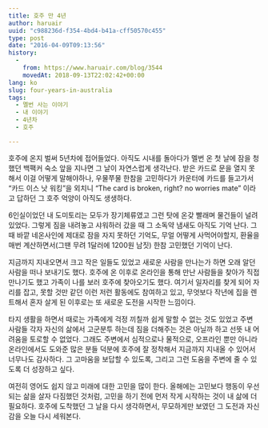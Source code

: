 ```yaml
---
title: 호주 만 4년
author: haruair
uuid: "c988236d-f354-4bd4-b41a-cff50570c455"
type: post
date: "2016-04-09T09:13:56"
history:
  - 
    from: https://www.haruair.com/blog/3544
    movedAt: 2018-09-13T22:02:42+00:00
lang: ko
slug: four-years-in-australia
tags:
  - 멜번 사는 이야기
  - 내 이야기
  - 4년차
  - 호주

---
```

호주에 온지 벌써 5년차에 접어들었다. 아직도 시내를 돌아다가 멜번 온 첫 날에 잠을 청했던 백팩커 숙소 앞을 지나면 그 날이 자연스럽게 생각난다. 받은 카드로 문을 열지 못해서 이걸 어떻게 말해야하나, 우물쭈물 한참을 고민하다가 카운터에 카드를 들고가서 &#8220;카드 이스 낫 워킹&#8221;을 외치니 &#8220;The card is broken, right? no worries mate&#8221; 이라고 답하던 그 호주 억양이 아직도 생생하다.

6인실이었던 내 도미토리는 모두가 장기체류였고 그런 탓에 온갖 빨래며 물건들이 널려있었다. 그렇게 짐을 내려놓고 샤워하러 갔을 때 그 소독약 냄새도 아직도 기억 난다. 그때 바깥 네온사인에 제대로 잠을 자지 못하던 기억도, 무얼 어떻게 사먹어야할지, 환율을 매번 계산하면서(그땐 무려 1달러에 1200원 남짓) 한참 고민했던 기억이 난다.

지금까지 지내오면서 크고 작은 일들도 있었고 새로운 사람을 만나는가 하면 오래 알던 사람을 떠나 보내기도 했다. 호주에 온 이후로 온라인을 통해 만난 사람들을 찾아가 직접 만나기도 했고 가족이 나를 보러 호주에 찾아오기도 했다. 여기서 일자리를 찾게 되어 자리를 잡고, 못할 것만 같던 이런 저런 활동에도 참여하고 있고, 무엇보다 작년에 집을 렌트해서 혼자 살게 된 이후로는 또 새로운 도전을 시작한 느낌이다.

타지 생활을 하면서 때로는 가족에게 걱정 끼칠까 쉽게 말할 수 없는 것도 있었고 주변 사람들 각자 자신의 삶에서 고군분투 하는데 짐을 더해주는 것은 아닐까 하고 선뜻 내 어려움을 토로할 수 없었다. 그래도 주변에서 심적으로나 물적으로, 오프라인 뿐만 아니라 온라인에서도 도와준 많은 분들 덕분에 호주에 잘 정착해서 지금까지 지내올 수 있어서 너무나도 감사하다. 그 고마움을 보답할 수 있도록, 그리고 그런 도움을 주변에 줄 수 있도록 더 성장하고 싶다.

여전히 영어도 쉽지 않고 미래에 대한 고민을 많이 한다. 올해에는 고민보다 행동이 우선되는 삶을 살자 다짐했던 것처럼, 고민을 하기 전에 먼저 작게 시작하는 것이 내 삶에 더 필요하다. 호주에 도착했던 그 날을 다시 생각하면서, 무모하게만 보였던 그 도전과 자신감을 오늘 다시 세워본다.